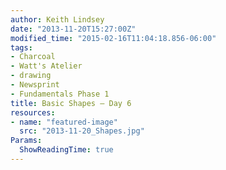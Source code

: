 ```yaml
---
author: Keith Lindsey
date: "2013-11-20T15:27:00Z"
modified_time: "2015-02-16T11:04:18.856-06:00"
tags:
- Charcoal
- Watt's Atelier
- drawing
- Newsprint
- Fundamentals Phase 1
title: Basic Shapes – Day 6
resources:
- name: "featured-image"
  src: "2013-11-20_Shapes.jpg"
Params:
  ShowReadingTime: true
---
```

